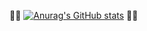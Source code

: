 
🌰🌰
[![Anurag's GitHub stats](https://github-readme-stats.vercel.app/api?username=maronuu)](https://github.com/anuraghazra/github-readme-stats)
🌰🌰
